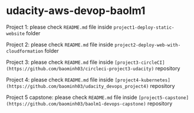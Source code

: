 # udacity-aws-devop-baolm1

Project 1: please check ```README.md``` file inside ```project1-deploy-static-website``` folder

Project 2: please check ```README.md``` file inside ```project2-deploy-web-with-cloudformation``` folder

Project 3: please check ```README.md``` file inside ```[project3-circleCI](https://github.com/baominh03/circleci-project3-udacity)``` repository

Project 4: please check ```README.md``` file inside ```[project4-kubernetes](https://github.com/baominh03/udacity_devops_project4)``` repository

Project 5 capstone: please check ```README.md``` file inside ```[project5-capstone](https://github.com/baominh03/baolm1-devops-capstone)``` repository
